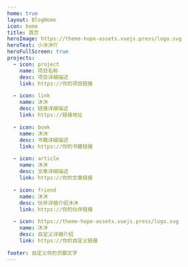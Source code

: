 ```yaml
---
home: true
layout: BlogHome
icon: home
title: 首页
heroImage: https://theme-hope-assets.vuejs.press/logo.svg
heroText: 小沐沐吖
heroFullScreen: true
projects:
  - icon: project
    name: 项目名称
    desc: 项目详细描述
    link: https://你的项目链接

  - icon: link
    name: 沐沐
    desc: 链接详细描述
    link: https://链接地址

  - icon: book
    name: 沐沐
    desc: 书籍详细描述
    link: https://你的书籍链接

  - icon: article
    name: 沐沐
    desc: 文章详细描述
    link: https://你的文章链接

  - icon: friend
    name: 沐沐
    desc: 伙伴详细介绍沐沐
    link: https://你的伙伴链接

  - icon: https://theme-hope-assets.vuejs.press/logo.svg
    name: 沐沐
    desc: 自定义详细介绍
    link: https://你的自定义链接

footer: 自定义你的页脚文字
---
```

